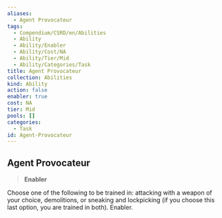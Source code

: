 ```yaml
---
aliases:
  - Agent Provocateur
tags:
  - Compendium/CSRD/en/Abilities
  - Ability
  - Ability/Enabler
  - Ability/Cost/NA
  - Ability/Tier/Mid
  - Ability/Categories/Task
title: Agent Provocateur
collection: Abilities
kind: Ability
action: false
enabler: true
cost: NA
tier: Mid
pools: []
categories:
  - Task
id: Agent-Provocateur
---
```

## Agent Provocateur  
  
>**Enabler**
  
  
  
Choose one of the following to be trained in: attacking with a weapon of your choice, demolitions, or sneaking and lockpicking (if you choose this last option, you are trained in both). Enabler.
